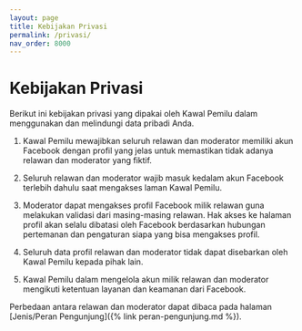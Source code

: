 ```yaml
---
layout: page
title: Kebijakan Privasi
permalink: /privasi/
nav_order: 8000
---
```


# Kebijakan Privasi

Berikut ini kebijakan privasi yang dipakai oleh Kawal Pemilu dalam menggunakan
dan melindungi data pribadi Anda.

1. Kawal Pemilu mewajibkan seluruh relawan dan moderator memiliki akun Facebook
   dengan profil yang jelas untuk memastikan tidak adanya relawan dan moderator
   yang fiktif.

2. Seluruh relawan dan moderator wajib masuk kedalam akun Facebook terlebih
   dahulu saat mengakses laman Kawal Pemilu.

3. Moderator dapat mengakses profil Facebook milik relawan guna melakukan
   validasi dari masing-masing relawan. Hak akses ke halaman profil akan selalu
   dibatasi oleh Facebook berdasarkan hubungan pertemanan dan pengaturan siapa
   yang bisa mengakses profil.

4. Seluruh data profil relawan dan moderator tidak dapat disebarkan oleh Kawal
   Pemilu kepada pihak lain.

5. Kawal Pemilu dalam mengelola akun milik relawan dan moderator mengikuti
   ketentuan layanan dan keamanan dari Facebook.

Perbedaan antara relawan dan moderator dapat dibaca pada halaman
[Jenis/Peran Pengunjung]({% link peran-pengunjung.md %}).

